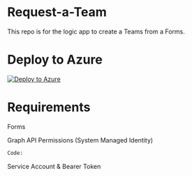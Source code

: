 # Request-a-Team
This repo is for the logic app to create a Teams from a Forms.

# Deploy to Azure
[![Deploy to Azure](https://aka.ms/deploytoazurebutton)](https://portal.azure.com/#create/Microsoft.Template/uri/https:%3A%2F%2Fraw.githubusercontent.com%2FSandro-Bachmann%2FRequest-a-Team%2Fmain%2FTemplate.json)

# Requirements

Forms

Graph API Permissions (System Managed Identity) 
```python
Code: 
```

Service Account & Bearer Token

